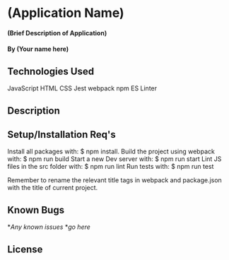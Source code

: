 # (Application Name)

#### (Brief Description of Application)

#### By (Your name here)

## Technologies Used

JavaScript
HTML
CSS
Jest
webpack
npm
ES Linter

## Description

## Setup/Installation Req's

Install all packages with: $ npm install.
Build the project using webpack with: $ npm run build
Start a new Dev server with: $ npm run start
Lint JS files in the src folder with: $ npm run lint
Run tests with: $ npm run test

Remember to rename the relevant title tags in webpack and package.json with the title of current project.

## Known Bugs

*_Any known issues_
*_go here_

## License
